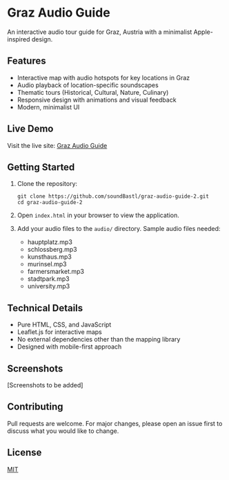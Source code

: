 # Graz Audio Guide

An interactive audio tour guide for Graz, Austria with a minimalist Apple-inspired design.

## Features

- Interactive map with audio hotspots for key locations in Graz
- Audio playback of location-specific soundscapes
- Thematic tours (Historical, Cultural, Nature, Culinary)
- Responsive design with animations and visual feedback
- Modern, minimalist UI

## Live Demo

Visit the live site: [Graz Audio Guide](https://soundbastl.github.io/graz-audio-guide-2/)

## Getting Started

1. Clone the repository:
   ```
   git clone https://github.com/soundBastl/graz-audio-guide-2.git
   cd graz-audio-guide-2
   ```

2. Open `index.html` in your browser to view the application.

3. Add your audio files to the `audio/` directory. Sample audio files needed:
   - hauptplatz.mp3
   - schlossberg.mp3
   - kunsthaus.mp3
   - murinsel.mp3
   - farmersmarket.mp3
   - stadtpark.mp3
   - university.mp3

## Technical Details

- Pure HTML, CSS, and JavaScript
- Leaflet.js for interactive maps
- No external dependencies other than the mapping library
- Designed with mobile-first approach

## Screenshots

[Screenshots to be added]

## Contributing

Pull requests are welcome. For major changes, please open an issue first to discuss what you would like to change.

## License

[MIT](https://choosealicense.com/licenses/mit/)